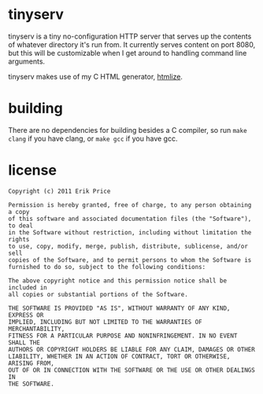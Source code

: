 # tinyserv
tinyserv is a tiny no-configuration HTTP server that serves up the
contents of whatever directory it's run from. It currently serves
content on port 8080, but this will be customizable when I get around
to handling command line arguments.

tinyserv makes use of my C HTML generator,
[htmlize](https://github.com/boredomist/htmlize).

# building
There are no dependencies for building besides a C compiler, so run
`make clang` if you have clang, or `make gcc` if you have gcc.

# license
    Copyright (c) 2011 Erik Price
    
    Permission is hereby granted, free of charge, to any person obtaining a copy
    of this software and associated documentation files (the "Software"), to deal
    in the Software without restriction, including without limitation the rights
    to use, copy, modify, merge, publish, distribute, sublicense, and/or sell
    copies of the Software, and to permit persons to whom the Software is
    furnished to do so, subject to the following conditions:
    
    The above copyright notice and this permission notice shall be included in
    all copies or substantial portions of the Software.
    
    THE SOFTWARE IS PROVIDED "AS IS", WITHOUT WARRANTY OF ANY KIND, EXPRESS OR
    IMPLIED, INCLUDING BUT NOT LIMITED TO THE WARRANTIES OF MERCHANTABILITY,
    FITNESS FOR A PARTICULAR PURPOSE AND NONINFRINGEMENT. IN NO EVENT SHALL THE
    AUTHORS OR COPYRIGHT HOLDERS BE LIABLE FOR ANY CLAIM, DAMAGES OR OTHER
    LIABILITY, WHETHER IN AN ACTION OF CONTRACT, TORT OR OTHERWISE, ARISING FROM,
    OUT OF OR IN CONNECTION WITH THE SOFTWARE OR THE USE OR OTHER DEALINGS IN
    THE SOFTWARE.
